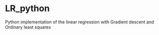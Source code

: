 # LR_python
Python implementation of the linear regression with Gradient descent and Ordinary least squares
